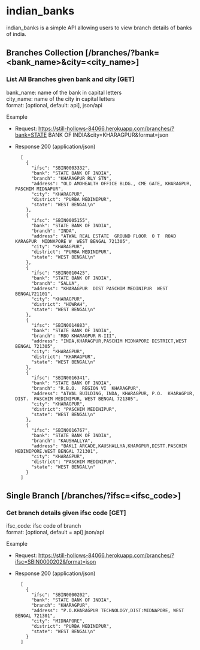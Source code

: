 # indian_banks

indian_banks is a simple API allowing users to view branch details of banks of india.

## Branches Collection [/branches/?bank=<bank_name>&city=<city_name>]

### List All Branches given bank and city [GET]

bank_name: name of the bank in capital letters<br />
city_name: name of the city in capital letters<br />
format: [optional, default: api], json/api<br />

Example 
+ Request: https://still-hollows-84066.herokuapp.com/branches/?bank=STATE BANK OF INDIA&city=KHARAGPUR&format=json

+ Response 200 (application/json)

        [
          {
            "ifsc": "SBIN0003332",
            "bank": "STATE BANK OF INDIA",
            "branch": "KHARAGPUR RLY STN",
            "address": "OLD AMOHEALTH OFFICE BLDG., CME GATE, KHARAGPUR, PASCHIM MIDNAPUR",
            "city": "KHARAGPUR",
            "district": "PURBA MEDINIPUR",
            "state": "WEST BENGAL\n"
          },
          {
            "ifsc": "SBIN0005155",
            "bank": "STATE BANK OF INDIA",
            "branch": "INDA",
            "address": "ATWAL REAL ESTATE  GROUND FLOOR  O T  ROAD  KARAGPUR  MIDNAPORE W  WEST BENGAL 721305",
            "city": "KHARAGPUR",
            "district": "PURBA MEDINIPUR",
            "state": "WEST BENGAL\n"
          },
          {
            "ifsc": "SBIN0010425",
            "bank": "STATE BANK OF INDIA",
            "branch": "SALUA",
            "address": "KHARAGPUR  DIST PASCHIM MEDINIPUR  WEST BENGAL721101",
            "city": "KHARAGPUR",
            "district": "HOWRAH",
            "state": "WEST BENGAL\n"
          },
          {
            "ifsc": "SBIN0014883",
            "bank": "STATE BANK OF INDIA",
            "branch": "RBO KHARAGPUR R-III",
            "address": "INDA,KHARAGPUR,PASCHIM MIDNAPORE DISTRICT,WEST BENGAL 721305",
            "city": "KHARAGPUR",
            "district": "KHARAGPUR",
            "state": "WEST BENGAL\n"
          },
          {
            "ifsc": "SBIN0016341",
            "bank": "STATE BANK OF INDIA",
            "branch": "R.B.O.  REGION VI  KHARAGPUR",
            "address": "ATWAL BUILDING, INDA, KHARAGPUR, P.O.  KHARAGPUR, DIST.  PASCHIM MEDINIPUR, WEST BENGAL 721305",
            "city": "KHARAGPUR",
            "district": "PASCHIM MEDINIPUR",
            "state": "WEST BENGAL\n"
          },
          {
            "ifsc": "SBIN0016767",
            "bank": "STATE BANK OF INDIA",
            "branch": "KAUSHALLYA",
            "address": "BAKLI ARCADE,KAUSHALLYA,KHARGPUR,DISTT.PASCHIM MEDINIPORE.WEST BENGAL 721301",
            "city": "KHARAGPUR",
            "district": "PASCHIM MEDINIPUR",
            "state": "WEST BENGAL\n"
          }
        ]

## Single Branch [/branches/?ifsc=<ifsc_code>]
### Get branch details given ifsc code [GET]

ifsc_code: ifsc code of branch<br />
format: [optional, default = api] json/api <br />

Example 

+ Request: https://still-hollows-84066.herokuapp.com/branches/?ifsc=SBIN0000202&format=json

+ Response 200 (application/json)

        [
          {
            "ifsc": "SBIN0000202",
            "bank": "STATE BANK OF INDIA",
            "branch": "KHARAGPUR",
            "address": "P.O.KHARAGPUR TECHNOLOGY,DIST:MIDNAPORE, WEST BENGAL 721301",
            "city": "MIDNAPORE",
            "district": "PURBA MEDINIPUR",
            "state": "WEST BENGAL\n"
          }
        ]


